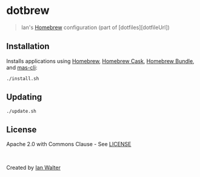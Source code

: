 # dotbrew
> Ian's [Homebrew][brewUrl] configuration (part of [dotfiles][dotfileUrl])

## Installation

Installs applications using [Homebrew][brewUrl], [Homebrew Cask][caskUrl],
[Homebrew Bundle][bundleUrl], and [mas-cli][masUrl]:

```console
./install.sh
```

## Updating

```console
./update.sh
```

## License

Apache 2.0 with Commons Clause - See [LICENSE][licenseUrl]

&nbsp;

Created by [Ian Walter](https://iankwalter.com)

[brewUrl]: https://brew.sh
[dotfilesUrl]: https://github.com/ianwalter/dotfiles
[caskUrl]: https://github.com/Homebrew/homebrew-cask
[bundleUrl]: https://github.com/Homebrew/homebrew-bundle
[masUrl]: https://github.com/mas-cli/mas
[licenseUrl]: https://github.com/ianwalter/dotbrew/blob/master/LICENSE
